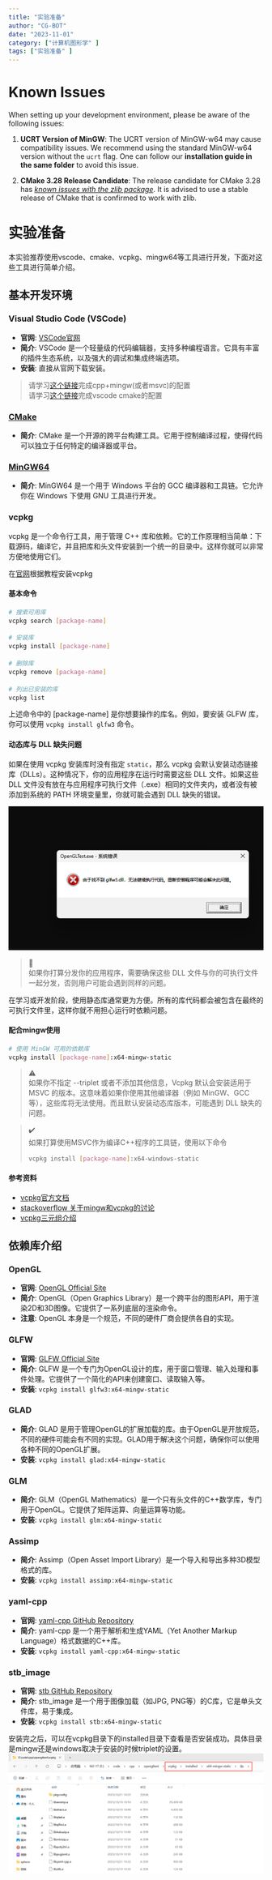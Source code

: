 ```yaml
---
title: "实验准备"
author: "CG-BOT"
date: "2023-11-01"
category: ["计算机图形学" ]
tags: ["实验准备" ]
---
```

# Known Issues

When setting up your development environment, please be aware of the following issues:

1. **UCRT Version of MinGW**: The UCRT version of MinGW-w64 may cause compatibility issues. We recommend using the standard MinGW-w64 version without the `ucrt` flag. One can follow our **installation guide in the same folder** to avoid this issue.

2. **CMake 3.28 Release Candidate**: The release candidate for CMake 3.28 has [*known issues with the zlib package*](https://discourse.cmake.org/t/3-28-0-rc-regression-vcpkg-error-building-zlib-x64-windows-failed-with-build-failed/9230). It is advised to use a stable release of CMake that is confirmed to work with zlib.


# 实验准备
本实验推荐使用vscode、cmake、vcpkg、mingw64等工具进行开发，下面对这些工具进行简单介绍。
## 基本开发环境

### Visual Studio Code (VSCode)

- **官网**: [VSCode官网](https://code.visualstudio.com/)
- **简介**: VSCode 是一个轻量级的代码编辑器，支持多种编程语言。它具有丰富的插件生态系统，以及强大的调试和集成终端选项。
- **安装**: 直接从官网下载安装。
>请学习[这个链接](https://code.visualstudio.com/docs/languages/cpp)完成cpp+mingw(或者msvc)的配置  
>请学习[这个链接](https://code.visualstudio.com/docs/cpp/cmake-linux)完成vscode cmake的配置


### [CMake](https://cmake.org/)
- **简介**: CMake 是一个开源的跨平台构建工具。它用于控制编译过程，使得代码可以独立于任何特定的编译器或平台。
### [MinGW64](http://mingw-w64.org/)
- **简介**: MinGW64 是一个用于 Windows 平台的 GCC 编译器和工具链。它允许你在 Windows 下使用 GNU 工具进行开发。

### vcpkg
vcpkg 是一个命令行工具，用于管理 C++ 库和依赖。它的工作原理相当简单：下载源码，编译它，并且把库和头文件安装到一个统一的目录中。这样你就可以非常方便地使用它们。

在[官网](https://vcpkg.io/)根据教程安装vcpkg

#### 基本命令

```bash
# 搜索可用库
vcpkg search [package-name]

# 安装库
vcpkg install [package-name]

# 删除库
vcpkg remove [package-name]

# 列出已安装的库
vcpkg list
```
上述命令中的 [package-name] 是你想要操作的库名。例如，要安装 GLFW 库，你可以使用 `vcpkg install glfw3` 命令。
#### 动态库与 DLL 缺失问题

如果在使用 vcpkg 安装库时没有指定 `static`，那么 vcpkg 会默认安装动态链接库（DLLs）。这种情况下，你的应用程序在运行时需要这些 DLL 文件。如果这些 DLL 文件没有放在与应用程序可执行文件（.exe）相同的文件夹内，或者没有被添加到系统的 PATH 环境变量里，你就可能会遇到 DLL 缺失的错误。 

![Alt text](image.png)

>🐛  
>如果你打算分发你的应用程序，需要确保这些 DLL 文件与你的可执行文件一起分发，否则用户可能会遇到同样的问题。 


在学习或开发阶段，使用静态库通常更为方便。所有的库代码都会被包含在最终的可执行文件里，这样你就不用担心运行时依赖问题。
#### 配合mingw使用
```bash
# 使用 MinGW 可用的依赖库
vcpkg install [package-name]:x64-mingw-static
```
> ⚠️  
> 如果你不指定 --triplet 或者不添加其他信息，Vcpkg 默认会安装适用于 MSVC 的版本。这意味着如果你使用其他编译器（例如 MinGW、GCC 等），这些库将无法使用。而且默认安装动态库版本，可能遇到 DLL 缺失的问题。

> ✔️  
> 如果打算使用MSVC作为编译C++程序的工具链，使用以下命令
> 
> ```bash
>vcpkg install [package-name]:x64-windows-static
> ```
#### 参考资料
- [vcpkg官方文档](https://learn.microsoft.com/zh-cn/vcpkg/)
- [stackoverflow 关于mingw和vcpkg的讨论](https://stackoverflow.com/questions/63031513/vcpkg-with-mingw)
- [vcpkg三元组介绍](https://learn.microsoft.com/en-us/vcpkg/users/triplets)
## 依赖库介绍

### OpenGL

- **官网**: [OpenGL Official Site](https://www.opengl.org/)
- **简介**: OpenGL（Open Graphics Library）是一个跨平台的图形API，用于渲染2D和3D图像。它提供了一系列底层的渲染命令。
- **注意**: OpenGL 本身是一个规范，不同的硬件厂商会提供各自的实现。

### GLFW

- **官网**: [GLFW Official Site](https://www.glfw.org/)
- **简介**: GLFW 是一个专门为OpenGL设计的库，用于窗口管理、输入处理和事件处理。它提供了一个简化的API来创建窗口、读取输入等。
- **安装**: `vcpkg install glfw3:x64-mingw-static`

### GLAD

- **简介**: GLAD 是用于管理OpenGL的扩展加载的库。由于OpenGL是开放规范，不同的硬件可能会有不同的实现。GLAD用于解决这个问题，确保你可以使用各种不同的OpenGL扩展。
- **安装**:  `vcpkg install glad:x64-mingw-static`

### GLM


- **简介**: GLM（OpenGL Mathematics）是一个只有头文件的C++数学库，专门用于OpenGL。它提供了矩阵运算、向量运算等功能。
- **安装**: `vcpkg install glm:x64-mingw-static`

### Assimp


- **简介**: Assimp（Open Asset Import Library）是一个导入和导出多种3D模型格式的库。
- **安装**: `vcpkg install assimp:x64-mingw-static`

### yaml-cpp

- **官网**: [yaml-cpp GitHub Repository](https://github.com/jbeder/yaml-cpp)
- **简介**: yaml-cpp 是一个用于解析和生成YAML（Yet Another Markup Language）格式数据的C++库。
- **安装**: `vcpkg install yaml-cpp:x64-mingw-static`

### stb_image

- **官网**: [stb GitHub Repository](https://github.com/nothings/stb)
- **简介**: stb_image 是一个用于图像加载（如JPG, PNG等）的C库，它是单头文件库，易于集成。
- **安装**: `vcpkg install stb:x64-mingw-static`



安装完之后，可以在vcpkg目录下的installed目录下查看是否安装成功。具体目录是mingw还是windows取决于安装的时候triplet的设置。
![Alt text](image-2.png)
